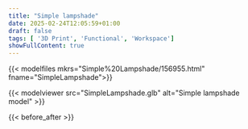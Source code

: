 ```yaml
---
title: "Simple lampshade"
date: 2025-02-24T12:05:59+01:00
draft: false
tags: [ '3D Print', 'Functional', 'Workspace']
showFullContent: true
---
```


{{< modelfiles mkrs="Simple%20Lampshade/156955.html" fname="SimpleLampshade">}}

{{< modelviewer src="SimpleLampshade.glb" alt="Simple lampshade model" >}}

{{< before_after >}}